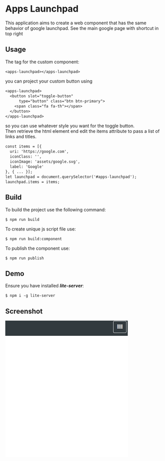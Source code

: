 # Apps Launchpad
This application aims to create a web component that has the same behavior of google launchpad.
See the main google page with shortcut in top right

## Usage
The tag for the custom component:
```angular2html
<apps-launchpad></apps-launchpad>
```
you can project your custom button using
```angular2html
<apps-launchpad>
  <button slot="toggle-button"
      type="button" class="btn btn-primary">
    <span class="fa fa-th"></span>
  </button>
</apps-launchpad>
```
so you can use whatever style you want for the toggle button.  
Then retrieve the html element end edit the items attribute to pass a list of links and titles.
```
const items = [{
  uri: 'https://google.com',
  iconClass: '',
  iconImage: 'assets/google.svg',
  label: 'Google'
}, { ... }];
let launchpad = document.querySelector('#apps-launchpad');
launchpad.items = items;
```

## Build
To build the project use the following command:
```
$ npm run build 
```
To create unique js script file use:
```
$ npm run build:component
```
To publish the component use:
```
$ npm run publish
```

## Demo
Ensure you have installed ***lite-server***:
```
$ npm i -g lite-server
```

## Screenshot
![record-1](https://github.com/7eXx/apps-launchpad/blob/master/screenshot/record-1.gif)

